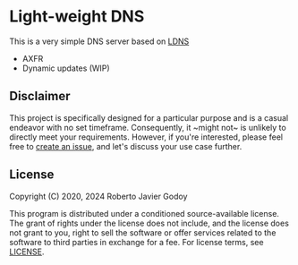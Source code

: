 # Light-weight DNS 

This is a very simple DNS server based on [LDNS](https://www.nlnetlabs.nl/)

- AXFR
- Dynamic updates (WIP)


## Disclaimer

This project is specifically designed for a particular purpose and is a casual endeavor with no set timeframe. Consequently, it ~might not~ is unlikely to directly meet your requirements. However, if you're interested, please feel free to [create an issue](https://github.com/javier-godoy/misc/issues), and let's discuss your use case further.


## License

Copyright (C) 2020, 2024 Roberto Javier Godoy

This program is distributed under a conditioned source-available license. The grant of rights under the license does not include, and the license does not grant to you, right to sell the software or offer services related to the software to third parties in exchange for a fee. For license terms, see [LICENSE](LICENSE).